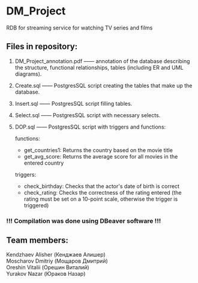 # DM_Project

RDB for streaming service for watching TV series and films

## Files in repository:

1) DM_Project_annotation.pdf —— annotation of the database describing the structure, functional relationships, tables (including ER and UML diagrams).
2) Create.sql —— PostgresSQL script creating the tables that make up the database.
3) Insert.sql —— PostgresSQL script filling tables.
4) Select.sql —— PostgresSQL script with necessary selects.
5) DOP.sql —— PostgresSQL script with triggers and functions:

	functions:
	- get_countries1: Returns the country based on the movie title
	- get_avg_score: Returns the average score for all movies in the entered country
	
	triggers:
	- check_birthday: Checks that the actor's date of birth is correct
	- check_rating: Checks the correctness of the rating entered (the rating must be set on a 10-point scale, otherwise the trigger is triggered)

### **!!!  Compilation was done using DBeaver software !!!**

## Team members:

Kendzhaev Alisher (Кенджаев Алишер)  
Moscharov Dmitriy (Мощаров Дмитрий)  
Oreshin Vitalii (Орешин Виталий)  
Yurakov Nazar (Юраков Назар)
